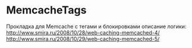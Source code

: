 MemcacheTags
============

Прокладка для Memcache с тегами и блокировками
описание логики:
http://www.smira.ru/2008/10/28/web-caching-memcached-4/
http://www.smira.ru/2008/10/29/web-caching-memcached-5/
